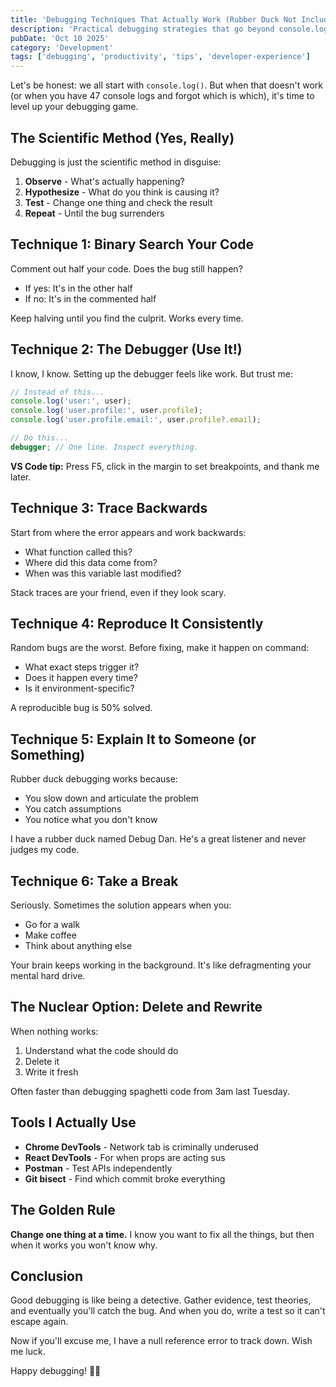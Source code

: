 ```yaml
---
title: 'Debugging Techniques That Actually Work (Rubber Duck Not Included)'
description: 'Practical debugging strategies that go beyond console.log. Learn systematic approaches to finding and fixing bugs efficiently.'
pubDate: 'Oct 10 2025'
category: 'Development'
tags: ['debugging', 'productivity', 'tips', 'developer-experience']
---
```


Let's be honest: we all start with `console.log()`. But when that doesn't work (or when you have 47 console logs and forgot which is which), it's time to level up your debugging game.

## The Scientific Method (Yes, Really)

Debugging is just the scientific method in disguise:

1. **Observe** - What's actually happening?
2. **Hypothesize** - What do you think is causing it?
3. **Test** - Change one thing and check the result
4. **Repeat** - Until the bug surrenders

## Technique 1: Binary Search Your Code

Comment out half your code. Does the bug still happen?
- If yes: It's in the other half
- If no: It's in the commented half

Keep halving until you find the culprit. Works every time.

## Technique 2: The Debugger (Use It!)

I know, I know. Setting up the debugger feels like work. But trust me:

```javascript
// Instead of this...
console.log('user:', user);
console.log('user.profile:', user.profile);
console.log('user.profile.email:', user.profile?.email);

// Do this...
debugger; // One line. Inspect everything.
```

**VS Code tip:** Press F5, click in the margin to set breakpoints, and thank me later.

## Technique 3: Trace Backwards

Start from where the error appears and work backwards:
- What function called this?
- Where did this data come from?
- When was this variable last modified?

Stack traces are your friend, even if they look scary.

## Technique 4: Reproduce It Consistently

Random bugs are the worst. Before fixing, make it happen on command:
- What exact steps trigger it?
- Does it happen every time?
- Is it environment-specific?

A reproducible bug is 50% solved.

## Technique 5: Explain It to Someone (or Something)

Rubber duck debugging works because:
- You slow down and articulate the problem
- You catch assumptions
- You notice what you don't know

I have a rubber duck named Debug Dan. He's a great listener and never judges my code.

## Technique 6: Take a Break

Seriously. Sometimes the solution appears when you:
- Go for a walk
- Make coffee
- Think about anything else

Your brain keeps working in the background. It's like defragmenting your mental hard drive.

## The Nuclear Option: Delete and Rewrite

When nothing works:
1. Understand what the code should do
2. Delete it
3. Write it fresh

Often faster than debugging spaghetti code from 3am last Tuesday.

## Tools I Actually Use

- **Chrome DevTools** - Network tab is criminally underused
- **React DevTools** - For when props are acting sus
- **Postman** - Test APIs independently
- **Git bisect** - Find which commit broke everything

## The Golden Rule

**Change one thing at a time.** I know you want to fix all the things, but then when it works you won't know why.

## Conclusion

Good debugging is like being a detective. Gather evidence, test theories, and eventually you'll catch the bug. And when you do, write a test so it can't escape again.

Now if you'll excuse me, I have a null reference error to track down. Wish me luck.

Happy debugging! 🐛🔨

